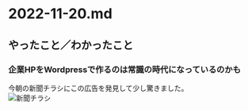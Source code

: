 # 2022-11-20.md

## やったこと／わかったこと

### 企業HPをWordpressで作るのは常識の時代になっているのかも

今朝の新聞チラシにこの広告を発見して少し驚きました。  
<img src="https://github.com/yuasys/chatty-journal/tree/main/images#:~:text=%E3%82%B9%E3%82%AF%E3%83%AA%E3%83%BC%E3%83%B3%E3%82%B7%E3%83%A7%E3%83%83%E3%83%88%202022%2D11%2D20%2010.35.45.png" alt="新聞チラシ">
